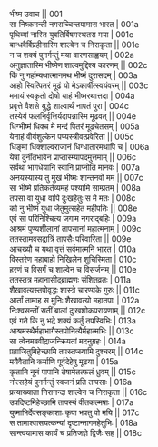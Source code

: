 भीष्म उवाच ||	001    
सा निष्क्रमन्ती नगराच्चिन्तयामास भारत |	001a  
पृथिव्यां नास्ति युवतिर्विषमस्थतरा मया |	001c  
बान्धवैर्विप्रहीनास्मि शाल्वेन च निराकृता ||	001e   
न च शक्यं पुनर्गन्तुं मया वारणसाह्वयम् |	002a  
अनुज्ञातास्मि भीष्मेण शाल्वमुद्दिश्य कारणम् ||	002c  
किं नु गर्हाम्यथात्मानमथ भीष्मं दुरासदम् |	003a  
आहो स्वित्पितरं मूढं यो मेऽकार्षीत्स्वयंवरम् ||	003c  
ममायं स्वकृतो दोषो याहं भीष्मरथात्तदा |	004a  
प्रवृत्ते वैशसे युद्धे शाल्वार्थं नापतं पुरा |	004c  
तस्येयं फलनिर्वृत्तिर्यदापन्नास्मि मूढवत् ||	004e   
धिग्भीष्मं धिक्च मे मन्दं पितरं मूढचेतसम् |	005a  
येनाहं वीर्यशुल्केन पण्यस्त्रीवत्प्रवेरिता ||	005c  
धिङ्मां धिक्शाल्वराजानं धिग्धातारमथापि च |	006a  
येषां दुर्नीतभावेन प्राप्तास्म्यापदमुत्तमाम् ||	006c  
सर्वथा भागधेयानि स्वानि प्राप्नोति मानवः |	007a  
अनयस्यास्य तु मुखं भीष्मः शान्तनवो मम ||	007c  
सा भीष्मे प्रतिकर्तव्यमहं पश्यामि साम्प्रतम् |	008a  
तपसा वा युधा वापि दुःखहेतुः स मे मतः |	008c  
को नु भीष्मं युधा जेतुमुत्सहेत महीपतिः ||	008e   
एवं सा परिनिश्चित्य जगाम नगराद्बहिः |	009a  
आश्रमं पुण्यशीलानां तापसानां महात्मनाम् |	009c  
ततस्तामवसद्रात्रिं तापसैः परिवारिता ||	009e   
आचख्यौ च यथा वृत्तं सर्वमात्मनि भारत |	010a  
विस्तरेण महाबाहो निखिलेन शुचिस्मिता |	010c  
हरणं च विसर्गं च शाल्वेन च विसर्जनम् ||	010e   
ततस्तत्र महानासीद्ब्राह्मणः संशितव्रतः |	011a  
शैखावत्यस्तपोवृद्धः शास्त्रे चारण्यके गुरुः ||	011c  
आर्तां तामाह स मुनिः शैखावत्यो महातपाः |	012a  
निःश्वसन्तीं सतीं बालां दुःखशोकपरायणाम् ||	012c  
एवं गते किं नु भद्रे शक्यं कर्तुं तपस्विभिः |	013a  
आश्रमस्थैर्महाभागैस्तपोनित्यैर्महात्मभिः ||	013c  
सा त्वेनमब्रवीद्राजन्क्रियतां मदनुग्रहः |	014a  
प्रव्राजितुमिहेच्छामि तपस्तप्स्यामि दुश्चरम् ||	014c  
मयैवैतानि कर्माणि पूर्वदेहेषु मूढया |	015a  
कृतानि नूनं पापानि तेषामेतत्फलं ध्रुवम् ||	015c  
नोत्सहेयं पुनर्गन्तुं स्वजनं प्रति तापसाः |	016a  
प्रत्याख्याता निरानन्दा शाल्वेन च निराकृता ||	016c  
उपदिष्टमिहेच्छामि तापस्यं वीतकल्मषाः |	017a  
युष्माभिर्देवसङ्काशाः कृपा भवतु वो मयि ||	017c  
स तामाश्वासयत्कन्यां दृष्टान्तागमहेतुभिः |	018a  
सान्त्वयामास कार्यं च प्रतिजज्ञे द्विजैः सह ||	018c  
